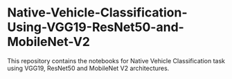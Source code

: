 # Native-Vehicle-Classification-Using-VGG19-ResNet50-and-MobileNet-V2
This repository contains the notebooks for Native Vehicle Classification task using VGG19, ResNet50 and MobileNet V2 architectures.
